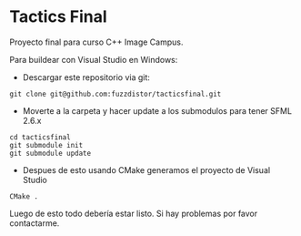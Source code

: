 # Tactics Final

Proyecto final para curso C++ Image Campus.

Para buildear con Visual Studio en Windows:

- Descargar este repositorio via git:

```
git clone git@github.com:fuzzdistor/tacticsfinal.git
```

- Moverte a la carpeta y hacer update a los submodulos para tener SFML 2.6.x

```
cd tacticsfinal
git submodule init
git submodule update
```

- Despues de esto usando CMake generamos el proyecto de Visual Studio

```
CMake .
```

Luego de esto todo debería estar listo. Si hay problemas por favor contactarme.
